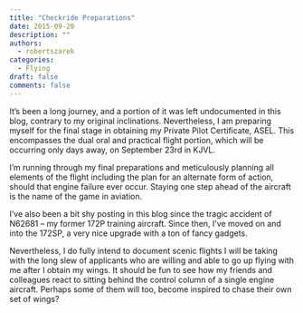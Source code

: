 ```yaml
---
title: "Checkride Preparations"
date: 2015-09-20
description: ""
authors:
  - robertszarek
categories:
  - Flying
draft: false
comments: false
---
```


It’s been a long journey, and a portion of it was left undocumented in this blog, contrary to my original inclinations. Nevertheless, I am preparing myself for the final stage in obtaining my Private Pilot Certificate, ASEL. This encompasses the dual oral and practical flight portion, which will be occurring only days away, on September 23rd in KJVL.

I’m running through my final preparations and meticulously planning all elements of the flight including the plan for an alternate form of action, should that engine failure ever occur. Staying one step ahead of the aircraft is the name of the game in aviation.

I’ve also been a bit shy posting in this blog since the tragic accident of N62681 – my former 172P training aircraft. Since then, I’ve moved on and into the 172SP, a very  nice upgrade with a ton of fancy gadgets.

Nevertheless, I do fully intend to document scenic flights I will be taking with the long slew of applicants who are willing and able to go up flying with me after I obtain my wings. It should be fun to see how my friends and colleagues react to sitting behind the control column of a single engine aircraft. Perhaps some of them will too, become inspired to chase their own set of wings?
